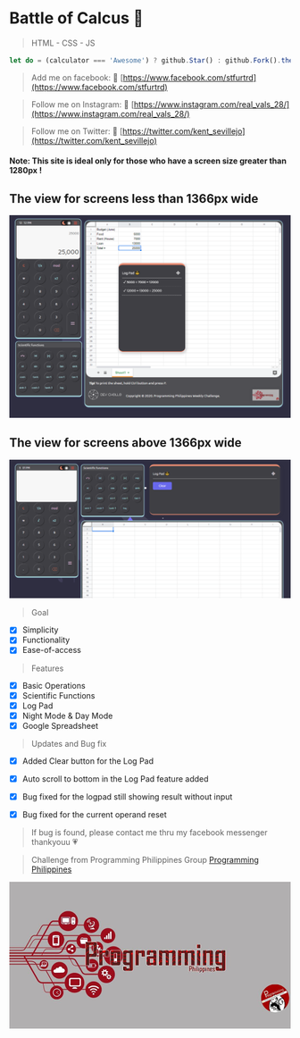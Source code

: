 # Battle of Calcus :tada:
> HTML - CSS - JS 

```javascript
let do = (calculator === 'Awesome') ? github.Star() : github.Fork().then(improve);
```

> Add me on facebook: :blue_heart:
[https://www.facebook.com/stfurtrd](https://www.facebook.com/stfurtrd)

> Follow me on Instagram: :green_heart:
[https://www.instagram.com/real_vals_28/](https://www.instagram.com/real_vals_28/)

> Follow me on Twitter: :purple_heart:
[https://twitter.com/kent_sevillejo](https://twitter.com/kent_sevillejo)

#### Note: This site is ideal only for those who have a screen size greater than 1280px !
## The view for screens less than 1366px wide
![baner](./res/banner.png)

## The view for screens above 1366px wide
![baner](./res/bg2.png)

> Goal
- [x] Simplicity
- [x] Functionality
- [x] Ease-of-access

> Features
- [x] Basic Operations
- [x] Scientific Functions
- [x] Log Pad
- [x] Night Mode & Day Mode
- [x] Google Spreadsheet

> Updates and Bug fix
- [x] Added Clear button for the Log Pad
- [x] Auto scroll to bottom in the Log Pad feature added
- [x] Bug fixed for the logpad still showing result without input
- [x] Bug fixed for the current operand reset 


> If bug is found, please contact me thru my facebook messenger thankyouu :heartpulse:


> Challenge from Programming Philippines Group
[Programming Philippines](https://www.facebook.com/groups/649943542157470/)

![PP Logo](./res/pp.jpg)



